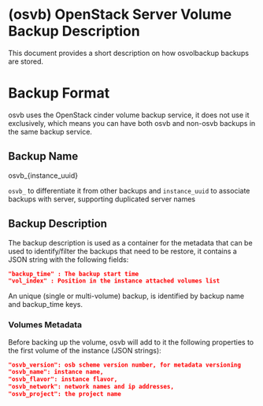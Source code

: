# (osvb) OpenStack Server Volume Backup Description

This document provides a short description on how osvolbackup backups are stored.

# Backup Format
osvb uses the OpenStack cinder volume backup service, it does not use it exclusively, which means you can have both osvb and non-osvb backups in the same backup service.

## Backup Name

osvb_{instance_uuid}

`osvb_` to differentiate it from other backups and `instance_uuid` to associate backups with server, supporting duplicated server names

## Backup Description

The backup description is used as a container for the metadata that can be used to identify/filter the backups that need to be restore, it contains a JSON string with the following fields:

```json
"backup_time" : The backup start time
"vol_index" : Position in the instance attached volumes list
```
An unique (single or multi-volume) backup, is identified by backup name and backup_time keys.


### Volumes Metadata

Before backing up the volume, osvb will add to it the following properties to the first volume of the instance (JSON strings):
```json
"osvb_version": osb scheme version number, for metadata versioning
"osvb_name": instance name,
"osvb_flavor": instance flavor,
"osvb_network": network names and ip addresses,
"osvb_project": the project name
```